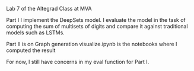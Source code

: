 Lab 7 of the Altegrad Class at MVA 

Part I I implement the DeepSets model. 
I evaluate the model in the task of computing the sum of multisets of digits 
and compare it against traditional models such as LSTMs.

Part II is on Graph generation 
visualize.ipynb is the notebooks where I computed the result


For now, I still have concerns in my eval function for Part I. 
